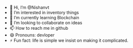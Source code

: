 - 👋 Hi, I’m @Nishanvt
- 👀 I’m interested in inventory things
- 🌱 I’m currently learning Blockchain 
- 💞️ I’m looking to collaborate on ideas
- 📫 How to reach me in github
- 😄 Pronouns: devloper 
- ⚡ Fun fact: life is simple we insist on making it complicated.
